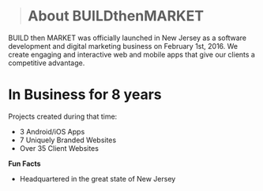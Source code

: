 > About BUILDthenMARKET
> ===

BUILD then MARKET was officially launched in New Jersey as a software development and digital marketing business on February 1st, 2016. We create engaging and interactive web and mobile apps that give our clients a competitive advantage.

# In Business for 8 years

Projects created during that time:

- 3 Android/iOS Apps
- 7 Uniquely Branded Websites
- Over 35 Client Websites

**Fun Facts**
- Headquartered in the great state of New Jersey
